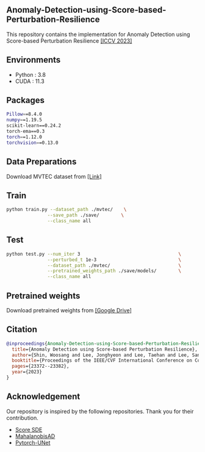 ## Anomaly-Detection-using-Score-based-Perturbation-Resilience
This repository contains the implementation for Anomaly Detection using Score-based Perturbation Resilience
[[ICCV 2023]](https://openaccess.thecvf.com/content/ICCV2023/papers/Shin_Anomaly_Detection_using_Score-based_Perturbation_Resilience_ICCV_2023_paper.pdf)
## Environments 
- Python : 3.8
- CUDA   : 11.3
## Packages
```bash
Pillow==8.4.0
numpy==1.19.5
scikit-learn==0.24.2
torch-ema==0.3
torch==1.12.0
torchvision==0.13.0
```
## Data Preparations
Download MVTEC dataset from [[Link]](https://www.mvtec.com/company/research/datasets/mvtec-ad)
## Train
```bash
python train.py --dataset_path ./mvtec/    \
               --save_path ./save/        \
               --class_name all
```
## Test
```bash
python test.py --num_iter 3                                    \
               --perturbed_t 1e-3                              \
               --dataset_path ./mvtec/                         \
               --pretrained_weights_path ./save/models/        \
               --class_name all
```
## Pretrained weights
Download pretrained weights from [[Google Drive]](https://drive.google.com/drive/folders/1fvF1RFeOCWIraWhTUu71ZX1TX5Za8_kb?usp=drive_link)
## Citation
``` bibtex
@inproceedings{Anomaly-Detection-using-Score-based-Perturbation-Resilience,
  title={Anomaly Detection using Score-based Perturbation Resilience},
  author={Shin, Woosang and Lee, Jonghyeon and Lee, Taehan and Lee, Sangmoon and Yun, Jong Pil},
  booktitle={Proceedings of the IEEE/CVF International Conference on Computer Vision},
  pages={23372--23382},
  year={2023}
}
```
## Acknowledgement
Our repository is inspired by the following repositories. Thank you for their contribution.
- [Score SDE](https://github.com/yang-song/score_sde)
- [MahalanobisAD](https://github.com/byungjae89/MahalanobisAD-pytorch)
- [Pytorch-UNet](https://github.com/milesial/Pytorch-UNet)

